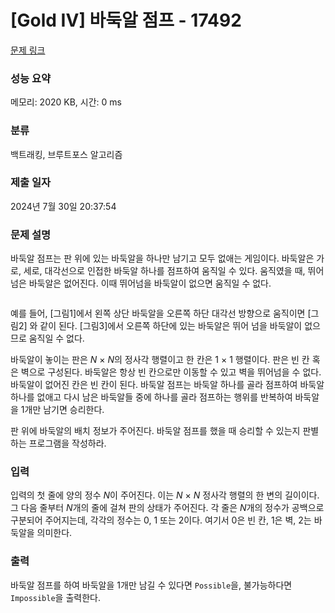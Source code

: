 # [Gold IV] 바둑알 점프 - 17492 

[문제 링크](https://www.acmicpc.net/problem/17492) 

### 성능 요약

메모리: 2020 KB, 시간: 0 ms

### 분류

백트래킹, 브루트포스 알고리즘

### 제출 일자

2024년 7월 30일 20:37:54

### 문제 설명

<p>바둑알 점프는 판 위에 있는 바둑알을 하나만 남기고 모두 없애는 게임이다. 바둑알은 가로, 세로, 대각선으로 인접한 바둑알 하나를 점프하여 움직일 수 있다. 움직였을 때, 뛰어넘은 바둑알은 없어진다. 이때 뛰어넘을 바둑알이 없으면 움직일 수 없다.</p>

<p style="text-align: center;"><img alt="" src="https://upload.acmicpc.net/f7b003c7-b0bb-4815-a8f7-6341049587b4/-/preview/"></p>

<p>예를 들어, [그림1]에서 왼쪽 상단 바둑알을 오른쪽 하단 대각선 방향으로 움직이면 [그림2] 와 같이 된다. [그림3]에서 오른쪽 하단에 있는 바둑알은 뛰어 넘을 바둑알이 없으므로 움직일 수 없다.</p>

<p>바둑알이 놓이는 판은 <em>N</em> × <em>N</em>의 정사각 행렬이고 한 칸은 1 × 1 행렬이다. 판은 빈 칸 혹은 벽으로 구성된다. 바둑알은 항상 빈 칸으로만 이동할 수 있고 벽을 뛰어넘을 수 없다. 바둑알이 없어진 칸은 빈 칸이 된다. 바둑알 점프는 바둑알 하나를 골라 점프하여 바둑알 하나를 없애고 다시 남은 바둑알들 중에 하나를 골라 점프하는 행위를 반복하여 바둑알을 1개만 남기면 승리한다.</p>

<p>판 위에 바둑알의 배치 정보가 주어진다. 바둑알 점프를 했을 때 승리할 수 있는지 판별하는 프로그램을 작성하라.</p>

### 입력 

 <p>입력의 첫 줄에 양의 정수 <em>N</em>이 주어진다. 이는 <em>N</em> × <em>N</em> 정사각 행렬의 한 변의 길이이다. 그 다음 줄부터 <em>N</em>개의 줄에 걸쳐 판의 상태가 주어진다. 각 줄은 <em>N</em>개의 정수가 공백으로 구분되어 주어지는데, 각각의 정수는 0, 1 또는 2이다. 여기서 0은 빈 칸, 1은 벽, 2는 바둑알을 의미한다.</p>

### 출력 

 <p>바둑알 점프를 하여 바둑알을 1개만 남길 수 있다면 <code>Possible</code>을, 불가능하다면 <code>Impossible</code>을 출력한다.</p>


